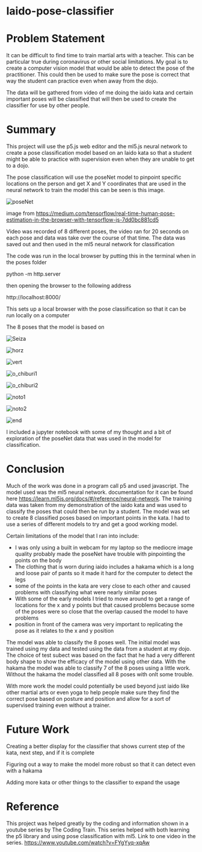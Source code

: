 # Iaido-pose-classifier

# Problem Statement

It can be difficult to find time to train martial arts with a teacher.  This can be particular true during coronavirus or other social limitations.  My goal is to create a computer vision model that would be able to detect the pose of the practitioner. This could then be used to make sure the pose is correct that way the student can practice even when away from the dojo.

The data will be gathered from video of me doing the iaido kata and certain important poses will be classified that will then be used to create the classifier for use by other people.

# Summary

This project will use the p5.js web editor and the ml5.js neural network to create a pose classification model based on an Iaido kata so that a student might be able to practice with supervision even when they are unable to get to a dojo.

The pose classification will use the poseNet model to pinpoint specific locations on the person and get X and Y coordinates that are used in the neural network to train the model this can be seen is this image.

![poseNet](/images/1_7qDyLpIT-3s4ylULsrnz8A.png)

image from https://medium.com/tensorflow/real-time-human-pose-estimation-in-the-browser-with-tensorflow-js-7dd0bc881cd5

Video was recorded of 8 different poses, the video ran for 20 seconds on each pose and data was take over the course of that time.  The data was saved out and then used in the ml5 neural network for classification

The code was run in the local browser by putting this in the terminal when in the poses folder

python -m http.server

then opening the browser to the following address

http://localhost:8000/

This sets up a local browser with the pose classification so that it can be run locally on a computer

The 8 poses that the model is based on

![Seiza](/images/seiza_mea.jpg)

![horz](/images/horiz_cut.jpg)

![vert](/images/vert_cut.jpg)

![o_chiburi1](/images/O-chiburi1.jpg)

![o_chiburi2](/images/O-chiburi2.jpg)

![noto1](/images/noto1.jpg)

![noto2](/images/noto2.jpg)

![end](/images/end.jpg)

I included a jupyter notebook with some of my thought and a bit of exploration of the poseNet data that was used in the model for classification.

# Conclusion

Much of the work was done in a program call p5 and used javascript.  The model used was the ml5 neural network. documentation for it can be found here https://learn.ml5js.org/docs/#/reference/neural-network.  The training data was taken from my demonstration of the iaido kata and was used to classify the poses that could then be run by a student. The model was set to create 8 classified poses based on important points in the kata.  I had to use a series of different models to try and get a good working model.

Certain limitations of the model that I ran into include:
 - I was only using a built in webcam for my laptop so the mediocre image quality probably made the poseNet have trouble with pinpointing the points on the body
 - The clothing that is worn during iaido includes a hakama which is a long and loose pair of pants so it made it hard for the computer to detect the legs
 - some of the points in the kata are very close to each other and caused problems with classifying what were nearly similar poses
 - With some of the early models I tried to move around to get a range of locations for the x and y points but that caused problems because some of the poses were so close that the overlap caused the model to have problems
 - position in front of the camera was very important to replicating the pose as it relates to the x and y position
 
The model was able to classify the 8 poses well. The initial model was trained using my data and tested using the data from a student at my dojo.  The choice of test subect was based on the fact that he had a very different body shape to show the efficacy of the model using other data.  With the hakama the model was able to classify 7 of the 8 poses using a little work. Without the hakama the model classified all 8 poses with onlt some trouble. 

With more work the model could potentially be used beyond just iaido like other martial arts or even yoga to help people make sure they find the correct pose based on posture and position and allow for a sort of supervised training even without a trainer.

# Future Work

Creating a better display for the classifier that shows current step of the kata, next step, and if it is complete

Figuring out a way to make the model more robust so that it can detect even with a hakama

Adding more kata or other things to the classifier to expand the usage

# Reference

This project was helped greatly by the coding and information shown in a youtube series by The Coding Train.  This series helped with both learning the p5 library and using pose classification with ml5.  Link to one video in the series.
https://www.youtube.com/watch?v=FYgYyq-xqAw
